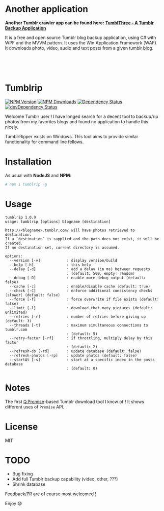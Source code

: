 # Another application
**Another Tumblr crawler app can be found here:** 
**[TumblThree - A Tumblr Backup Application](https://github.com/TumblThreeApp/TumblThree)**

It is a free and open source Tumblr blog backup application, using C# with WPF and the MVVM pattern. It uses the Win Application Framework (WAF). It downloads photo, video, audio and text posts from a given tumblr blog.

<br><br><br>

Tumblrip
========

[![NPM Version](https://img.shields.io/npm/v/tumblrip.svg)](https://npmjs.org/package/tumblrip)
[![NPM Downloads](https://img.shields.io/npm/dm/tumblrip.svg)](https://npmjs.org/package/tumblrip)
[![Dependency Status](https://david-dm.org/oorabona/tumblrip.svg)](https://david-dm.org/oorabona/tumblrip)
[![devDependency Status](https://david-dm.org/oorabona/tumblrip/dev-status.svg)](https://david-dm.org/oorabona/tumblrip#info=devDependencies)

Welcome Tumblr user ! I have longed search for a decent tool to backup/rip photos
from my favorites blogs and found no application to handle this nicely.

TumblrRipper exists on Windows. This tool aims to provide similar functionality
for command line fellows.

Installation
============

As usual with __NodeJS__ and __NPM__:

```bash
# npm i tumblrip -g
```

Usage
=====

```
tumblrip 1.0.9
usage: tumblrip [options] blogname [destination]

http://<blogname>.tumblr.com/ will have photos retrieved to destination.
If a `destination` is supplied and the path does not exist, it will be created.
If no destination set, current directory is assumed.

options:
  --version [-v]            : display version/build
  --help [-h]               : this help
  --delay [-d]              : add a delay (in ms) between requests
                            : (default: 500, empty: random)
  --debug [-D]              : enable more debug output (default: false)
  --cache [-c]              : enable/disable cache (default: true)
  --check [-C]              : enforce additional consistency checks (slower) (default: false)
  --force [-f]              : force overwrite if file exists (default: false)
  --limit [-l]              : download that many pictures (default: unlimited)
  --retries [-r]            : number of retries before giving up (default: 3)
  --threads [-t]            : maximum simultaneous connections to tumblr.com
                            : (default: 5)
  --retry-factor [-rf]      : if throttling, multiply delay by this factor
                            : (default: 2)
  --refresh-db [-rd]        : update database (default: false)
  --refresh-photos [-rp]    : update photos (default: false)
  --startAt [-s]            : start at a specific index in the posts database
                            : (default: 0)
```

Notes
=====

The first [Q.Promise](https://github.com/kriskowal/q)-based Tumblr download tool I know of ! It shows different uses of ```Promise``` API.

License
=======

MIT

TODO
====

- Bug fixing
- Add full Tumblr backup capability (video, other, ???)
- Shrink database

Feedback/PR are of course most welcomed !

Enjoy :smile:
